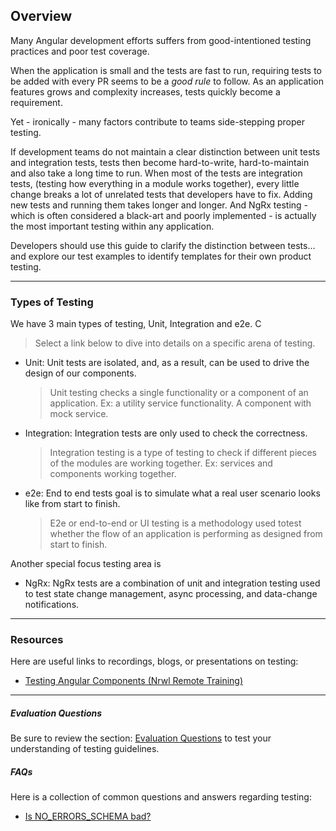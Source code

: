 ## Overview

Many Angular development efforts suffers from good-intentioned testing practices and poor test coverage. 

When the application is small and the tests are fast to run, requiring tests to be added with every PR seems to be a *good rule* to follow. 
As an application features grows and complexity increases, tests quickly become a requirement.

Yet - ironically - many factors contribute to teams side-stepping proper testing.

If development teams do not maintain a clear distinction between unit tests and integration tests, tests then become hard-to-write, hard-to-maintain and also take a long time to run. When most of the tests are integration tests, (testing how everything in a module works together), every little change breaks a lot of unrelated tests that developers have to fix. Adding new tests and running them takes longer and longer. And NgRx testing - which is often considered a black-art and poorly implemented - is actually the most important testing within any application.


Developers should use this guide to clarify the distinction between tests... and explore our test examples to identify templates for their own product testing.

----

 ### Types of Testing 
 
We have 3 main types of testing, Unit, Integration and e2e. C

> Select a link below to dive into details on a specific arena of testing. 

* Unit:  Unit tests are isolated, and, as a result, can be used to drive the design of our components. 
  > Unit testing checks a single functionality or a component of an application. Ex: a utility service functionality. A component with mock service.   
* Integration: Integration tests are only used to check the correctness.
  > Integration testing is a type of testing to check if different pieces of the modules are working together. Ex: services and components working together.
* e2e: End to end tests goal is to simulate what a real user scenario looks like from start to finish.
  > E2e or end-to-end or UI testing is a methodology used totest whether the flow of an application is performing as designed from start to finish.

Another special focus testing area is 

* NgRx: NgRx tests are a combination of unit and integration testing used to test state change management, async processing, and data-change notifications. 

----

### Resources

Here are useful links to recordings, blogs, or presentations on testing:

* [Testing Angular Components (Nrwl Remote Training)](​https://drive.google.com/file/d/1hr8E_ggXmJjlrC3N_LOiCl_X5y7aPhy1/view?ts=5af9d660​)

----

##### Evaluation Questions 

Be sure to review the section: [Evaluation Questions](evaluation-questions.md) to test your understanding of testing guidelines. 

##### FAQs

Here is a collection of common questions and answers regarding testing:

* [Is NO_ERRORS_SCHEMA bad?](faq.md)
